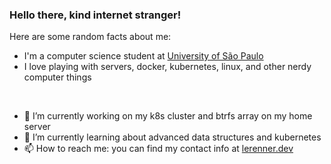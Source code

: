 ### Hello there, kind internet stranger!

Here are some random facts about me:  

- I'm a computer science student at [University of São Paulo](https://www.usp.br/)
- I love playing with servers, docker, kubernetes, linux, and other nerdy computer things
<br />

- 🔭 I’m currently working on my k8s cluster and btrfs array on my home server
- 🌱 I’m currently learning about advanced data structures and kubernetes
- 📫 How to reach me: you can find my contact info at [lerenner.dev](https://lerenner.dev)
<br />
<!--
⠀⠀![LeRenner's GitHub stats](https://github-readme-stats.vercel.app/api?username=LeRenner&show_icons=true&theme=tokyonight)⠀⠀[![Top Languages](https://github-readme-stats.vercel.app/api/top-langs/?username=LeRenner&show_icons=true&theme=tokyonight)](https://github.com/anuraghazra/github-readme-stats)

**LeRenner/LeRenner** is a ✨ _special_ ✨ repository because its `README.md` (this file) appears on your GitHub profile.

Here are some ideas to get you started:

- 🔭 I’m currently working on ...
- 🌱 I’m currently learning ...
- 👯 I’m looking to collaborate on ...
- 🤔 I’m looking for help with ...
- 💬 Ask me about ...
- 📫 How to reach me: ...
- 😄 Pronouns: ...
- ⚡ Fun fact: ...
-->
